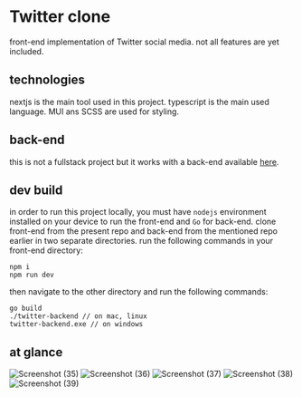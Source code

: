 # Twitter clone
front-end implementation of Twitter social media. not all features are yet included.

## technologies
nextjs is the main tool used in this project. typescript is the main used language. MUI ans SCSS are used for styling.

## back-end
this is not a fullstack project but it works with a back-end available [here](https://github.com/rsharifnasab/twitter-backend).

## dev build
in order to run this project locally, you must have `nodejs` environment installed on your device to run the front-end and `Go` for back-end. clone front-end from the present repo and back-end from the mentioned repo earlier in two separate directories. run the following commands in your front-end directory:

```
npm i
npm run dev
```

then navigate to the other directory and run the following commands:

```
go build
./twitter-backend // on mac, linux
twitter-backend.exe // on windows
```

## at glance

![Screenshot (35)](https://user-images.githubusercontent.com/81034797/198565476-35f48a9a-d89f-462b-bca3-1cbe7b9654ec.png)
![Screenshot (36)](https://user-images.githubusercontent.com/81034797/198565493-51b5b7c0-fda6-41f9-9593-1581c563f9d7.png)
![Screenshot (37)](https://user-images.githubusercontent.com/81034797/198565501-25d942c8-b2ba-411b-ba7f-f7159dffa5ff.png)
![Screenshot (38)](https://user-images.githubusercontent.com/81034797/198565509-3fa860a3-60d2-4ab6-bb04-36a59df7d97f.png)
![Screenshot (39)](https://user-images.githubusercontent.com/81034797/198565565-a8ee3e3e-005b-4cb4-925c-8c8c3d458ec5.png)

